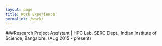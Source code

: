 ```yaml
---
layout: page
title: Work Experience 
permalink: /work/
---
```

###Research Project Assistant | HPC Lab, SERC Dept., Indian Institute of Science, Bangalore. (Aug 2015 - present) </br>


